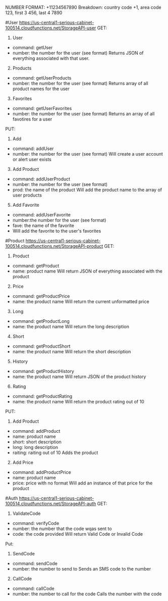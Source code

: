 NUMBER FORMAT: +11234567890
Breakdown: country code +1, area code 123, first 3 456, last 4 7890

#User
https://us-central1-serious-cabinet-100514.cloudfunctions.net/StorageAPI-user
GET:
1. User
- command: getUser
- number: the number for the user (see format)
Returns JSON of everything associated with that user.

2. Products
- command: getUserProducts
- number: the number for the user (see format)
Returns array of all product names for the user

3. Favorites
- command: getUserFavorites
- number: the number for the user (see format)
Returns an array of all favotires for a user

PUT:
1. Add
- command: addUser
- number: the number for the user (see format)
Will create a user account or alert user exists

3. Add Product
- command: addUserProduct
- number: the number for the user (see format)
- prod: the name of the product
Will add the product name to the array of user products

5. Add Favorite
- command: addUserFavorite
- number:the number for the user (see format)
- fave: the name of the favorite
- Will add the favorite to the user's favorites

#Product
https://us-central1-serious-cabinet-100514.cloudfunctions.net/StorageAPI-product
GET:
1. Product
- command: getProduct
- name: product name
Will return JSON of everything associated with the product

2. Price
- command: getProductPrice
- name: the product name
Will return the current unformatted price 

3. Long
- command: getProductLong
- name: the product name
Will return the long description

4. Short
- command: getProductShort
- name: the product name
Will return the short description

5. History
- command: getProductHistory
- name: the product name
Will return JSON of the product history

6. Rating
- command: getProductRating
- name: the product name
Will return the product rating out of 10

PUT:
1. Add Product
- command: addProduct
- name: product name
- short: short description
- long: long description
- raiting: raiting out of 10
Adds the product

2. Add Price
- command: addProductPrice
- name: product name
- price: price with no format
Will add an instance of that price for the product

#Auth
https://us-central1-serious-cabinet-100514.cloudfunctions.net/StorageAPI-auth
GET:
1. ValidateCode
- command: verifyCode
- number: the number that the code wqas sent to
- code: the code provided
Will return Valid Code or Invalid Code

Put:
1. SendCode
- command: sendCode
- number: the number to send to
Sends an SMS code to the number

2. CallCode
- command: callCode
- number: the number to call for the code
Calls the number with the code